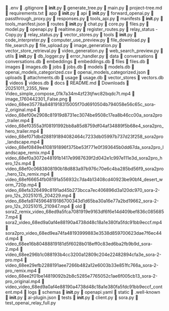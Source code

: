   📄 .env
  📄 .gitignore
  📄 __init__.py
  📄 generate_tree.py
  📄 main.py
  📄 project-tree.md
  📄 requirements.txt
  📁 app
    📄 __init__.py
    📁 api
      📄 __init__.py
      📄 forward_openai.py
      📄 passthrough_proxy.py
      📄 responses.py
      📄 tools_api.py
    📁 manifests
      📄 __init__.py
      📄 tools_manifest.json
    📁 routes
      📄 __init__.py
      📄 chat.py
      📄 core.py
      📄 files.py
      📄 model.py
      📄 openapi.py
      📄 realtime.py
      📄 register_routes.py
      📄 relay_status - Copy.py
      📄 relay_status.py
      📄 vector_stores.py
    📁 tools
      📄 __init__.py
      📄 code_interpreter.py
      📄 computer_use_preview.py
      📄 file_download.py
      📄 file_search.py
      📄 file_upload.py
      📄 image_generation.py
      📄 vector_store_retrieval.py
      📄 video_generation.py
      📄 web_search_preview.py
    📁 utils
      📄 __init__.py
      📄 db_logger.py
      📄 error_handler.py
  📁 data
    📁 conversations
      📄 conversations.db
    📁 embeddings
      📄 embeddings.db
    📁 files
      📄 files.db
    📁 images
      📄 images.db
    📁 jobs
      📄 jobs.db
    📁 models
      📄 models.db
      📄 openai_models_categorized.csv
      📄 openai_models_categorized.json
    📁 uploads
      📄 attachments.db
    📁 usage
      📄 usage.db
    📁 vector_stores
      📄 vectors.db
    📁 videos
      📄 videos.db
  📁 docs
    📄 README.md
  📁 Downloads
    📄 20251011_2355_New Video_simple_compose_01k7a34m4zf23tjfwc82bqdc7t.mp4
    📄 image_1760442301_False.png
    📄 video_68ee35778a8481918315005f70d6910504b794058e56c65c_sora-2_original.mp4
    📄 video_68ef00e2908c81919d8731ec3074be9508c17ea8b46cc00a_sora2pro_trailer.mp4
    📄 video_68ef0355a3f08191992bb8a85d8759df04af34889f5b68e4_sora2pro_hero_trailer.mp4
    📄 video_68ef071dbd288191894082464c7233db05997b737d23f258_sora2pro_landscape.mp4
    📄 video_68ef0849e4108191896f375be53f771e0f393645b0dd67da_sora2pro_landscape_remix.mp4
    📄 video_68ef0a3072e48191b1417e9987639f2d042e1c997e111e3d_sora2pro_hero_12s.mp4
    📄 video_68ef0c0683808190b18d883a97b976c70e6c4ba285bd56f9_sora2pro_hero_12s_remix.mp4
    📄 video_68ef66654fb08191a556932c7da4b13408cd40923be90bf4_desert_worm_720p.mp4
    📄 video_68efa326499c8191ad45b273bcca7ec406896d3a120dc970_sora-2-pro_12s_20251015_204229.mp4
    📄 video_68efa9745964819186700343d1d65ba30a16e77a2bd19662_sora-2-pro_12s_20251015_210947.mp4
    📁 old
      📄 sora2_remix_video_68ed9a5fca7081919e9163df6f6e14d409bef836c0856857.mp4
      📄 sora2_video_68ed9a0af4e88190a4738d48c18a1e380fa5fdc91bb9eccf.mp4
      📄 sora2pro_video_68ed9ea74fa48193999883e3538d859700623dae7f6ec44d.mp4
      📄 video_68ee16b80488819181d5f6028b018eff0c83ed6ba2fb9b9d_sora-2.mp4
      📄 video_68ee296b1c088193b4cc3200a12809c204e22482894cfa3e_sora-2-pro.mp4
      📄 video_68ee29efb2288191aee7266b482a12e6003b33e851fc766a_sora-2-pro_remix.mp4
      📄 video_68ee2f01be14819092b2b8c5285e7765052c1ae6f005cb13_sora-2-pro_original.mp4
      📄 video_video_68ed9a0af4e88190a4738d48c18a1e380fa5fdc91bb9eccf_content.mp4
  📁 logs
  📁 schemas
    📄 __init__.py
    📄 openapi.yaml
  📁 static
    📁 .well-known
      📄 __init__.py
      📄 ai-plugin.json
  📁 tests
    📄 __init__.py
    📄 client.py
    📄 sora.py
    📄 test_openai_relay_full.py